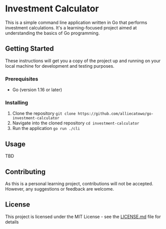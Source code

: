 # Investment Calculator

This is a simple command line application written in Go that performs investment calculations. It's a learning-focused project aimed at understanding the basics of Go programming.

## Getting Started

These instructions will get you a copy of the project up and running on your local machine for development and testing purposes.

### Prerequisites

- Go (version 1.16 or later)

### Installing

1. Clone the repository `git clone https://github.com/alliecatowo/go-investment-calculator`
2. Navigate into the cloned repository `cd investment-calculator`
3. Run the application `go run ./cli`

## Usage

TBD

## Contributing

As this is a personal learning project, contributions will not be accepted. However, any suggestions or feedback are welcome.

## License

This project is licensed under the MIT License - see the [LICENSE.md](LICENSE.md) file for details